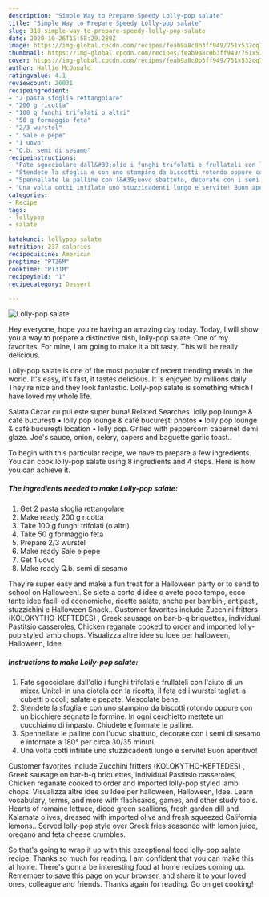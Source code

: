 ```yaml
---
description: "Simple Way to Prepare Speedy Lolly-pop salate"
title: "Simple Way to Prepare Speedy Lolly-pop salate"
slug: 318-simple-way-to-prepare-speedy-lolly-pop-salate
date: 2020-10-26T15:58:29.280Z
image: https://img-global.cpcdn.com/recipes/feab9a8c0b3ff949/751x532cq70/lolly-pop-salate-recipe-main-photo.jpg
thumbnail: https://img-global.cpcdn.com/recipes/feab9a8c0b3ff949/751x532cq70/lolly-pop-salate-recipe-main-photo.jpg
cover: https://img-global.cpcdn.com/recipes/feab9a8c0b3ff949/751x532cq70/lolly-pop-salate-recipe-main-photo.jpg
author: Hallie McDonald
ratingvalue: 4.1
reviewcount: 26031
recipeingredient:
- "2 pasta sfoglia rettangolare"
- "200 g ricotta"
- "100 g funghi trifolati o altri"
- "50 g formaggio feta"
- "2/3 wurstel"
- " Sale e pepe"
- "1 uovo"
- "Q.b. semi di sesamo"
recipeinstructions:
- "Fate sgocciolare dall&#39;olio i funghi trifolati e frullateli con l&#39;aiuto di un mixer. Uniteli in una ciotola con la ricotta, il feta ed i wurstel tagliati a cubetti piccoli; salate e pepate. Mescolate bene."
- "Stendete la sfoglia e con uno stampino da biscotti rotondo oppure con un bicchiere segnate le formine. In ogni cerchietto mettete un cucchiaino di impasto. Chiudete e formate le palline."
- "Spennellate le palline con l&#39;uovo sbattuto, decorate con i semi di sesamo e infornate a 180° per circa 30/35 minuti."
- "Una volta cotti infilate uno stuzzicadenti lungo e servite! Buon aperitivo!"
categories:
- Recipe
tags:
- lollypop
- salate

katakunci: lollypop salate 
nutrition: 237 calories
recipecuisine: American
preptime: "PT26M"
cooktime: "PT31M"
recipeyield: "1"
recipecategory: Dessert

---
```



![Lolly-pop salate](https://img-global.cpcdn.com/recipes/feab9a8c0b3ff949/751x532cq70/lolly-pop-salate-recipe-main-photo.jpg)

Hey everyone, hope you're having an amazing day today. Today, I will show you a way to prepare a distinctive dish, lolly-pop salate. One of my favorites. For mine, I am going to make it a bit tasty. This will be really delicious.

Lolly-pop salate is one of the most popular of recent trending meals in the world. It's easy, it's fast, it tastes delicious. It is enjoyed by millions daily. They're nice and they look fantastic. Lolly-pop salate is something which I have loved my whole life.

Salata Cezar cu pui este super buna! Related Searches. lolly pop lounge &amp; café bucurești • lolly pop lounge &amp; café bucurești photos • lolly pop lounge &amp; café bucurești location • lolly pop. Grilled with peppercorn cabernet demi glaze. Joe&#39;s sauce, onion, celery, capers and baguette garlic toast..


To begin with this particular recipe, we have to prepare a few ingredients. You can cook lolly-pop salate using 8 ingredients and 4 steps. Here is how you can achieve it.

<!--inarticleads1-->

##### The ingredients needed to make Lolly-pop salate:

1. Get 2 pasta sfoglia rettangolare
1. Make ready 200 g ricotta
1. Take 100 g funghi trifolati (o altri)
1. Take 50 g formaggio feta
1. Prepare 2/3 wurstel
1. Make ready  Sale e pepe
1. Get 1 uovo
1. Make ready Q.b. semi di sesamo


They&#39;re super easy and make a fun treat for a Halloween party or to send to school on Halloween!. Se siete a corto d idee o avete poco tempo, ecco tante idee facili ed economiche, ricette salate, anche per bambini, antipasti, stuzzichini e Halloween Snack.. Customer favorites include Zucchini fritters (KOLOKYTHO-KEFTEDES) , Greek sausage on bar-b-q briquettes, individual Pastitsio casseroles, Chicken reganate cooked to order and imported lolly-pop styled lamb chops. Visualizza altre idee su Idee per halloween, Halloween, Idee. 

<!--inarticleads2-->

##### Instructions to make Lolly-pop salate:

1. Fate sgocciolare dall&#39;olio i funghi trifolati e frullateli con l&#39;aiuto di un mixer. Uniteli in una ciotola con la ricotta, il feta ed i wurstel tagliati a cubetti piccoli; salate e pepate. Mescolate bene.
1. Stendete la sfoglia e con uno stampino da biscotti rotondo oppure con un bicchiere segnate le formine. In ogni cerchietto mettete un cucchiaino di impasto. Chiudete e formate le palline.
1. Spennellate le palline con l&#39;uovo sbattuto, decorate con i semi di sesamo e infornate a 180° per circa 30/35 minuti.
1. Una volta cotti infilate uno stuzzicadenti lungo e servite! Buon aperitivo!


Customer favorites include Zucchini fritters (KOLOKYTHO-KEFTEDES) , Greek sausage on bar-b-q briquettes, individual Pastitsio casseroles, Chicken reganate cooked to order and imported lolly-pop styled lamb chops. Visualizza altre idee su Idee per halloween, Halloween, Idee. Learn vocabulary, terms, and more with flashcards, games, and other study tools. Hearts of romaine lettuce, diced green scallions, fresh garden dill and Kalamata olives, dressed with imported olive and fresh squeezed California lemons.. Served lolly-pop style over Greek fries seasoned with lemon juice, oregano and feta cheese crumbles. 

So that's going to wrap it up with this exceptional food lolly-pop salate recipe. Thanks so much for reading. I am confident that you can make this at home. There's gonna be interesting food at home recipes coming up. Remember to save this page on your browser, and share it to your loved ones, colleague and friends. Thanks again for reading. Go on get cooking!
